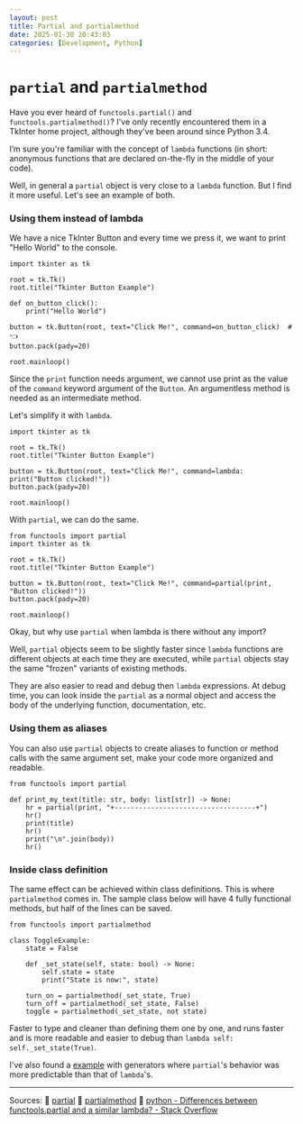 ```yaml
---
layout: post
title: Partial and partialmethod
date: 2025-01-30 20:43:03
categories: [Development, Python]
---
```


# `partial` and `partialmethod`

Have you ever heard of `functools.partial()` and `functools.partialmethod()`? I've only recently encountered them in a TkInter home project, although they've been around since Python 3.4. 

I’m sure you're familiar with the concept of `lambda` functions (in short: anonymous functions that are declared on-the-fly in the middle of your code). 

Well, in general a `partial` object is very close to a `lambda` function. But I find it more useful. Let's see an example of both.

### Using them instead of lambda

We have a nice TkInter Button and every time we press it, we want to print "Hello World" to the console.

```
import tkinter as tk

root = tk.Tk()
root.title("Tkinter Button Example")

def on_button_click():
    print("Hello World")

button = tk.Button(root, text="Click Me!", command=on_button_click)  # 👈
button.pack(pady=20)

root.mainloop()
```

Since the `print` function needs argument, we cannot use print as the value of the `command` keyword argument of the `Button`. An argumentless method is needed as an intermediate method.

Let's simplify it with `lambda`.

```
import tkinter as tk

root = tk.Tk()
root.title("Tkinter Button Example")

button = tk.Button(root, text="Click Me!", command=lambda: print("Button clicked!"))
button.pack(pady=20)

root.mainloop()
```

With `partial`, we can do the same.

```
from functools import partial
import tkinter as tk

root = tk.Tk()
root.title("Tkinter Button Example")

button = tk.Button(root, text="Click Me!", command=partial(print, "Button clicked!"))
button.pack(pady=20)

root.mainloop()
```

Okay, but why use `partial` when lambda is there without any import?

Well, `partial` objects seem to be slightly faster since `lambda` functions are different objects at each time they are executed, while `partial` objects stay the same "frozen" variants of existing methods.

They are also easier to read and debug then `lambda` expressions. At debug time, you can look inside the `partial` as a normal object and access the body of the underlying function, documentation, etc.

### Using them as aliases

You can also use `partial` objects to create aliases to function or method calls with the same argument set, make your code more organized and readable.

```
from functools import partial

def print_my_text(title: str, body: list[str]) -> None:
    hr = partial(print, "+-----------------------------------+")
    hr()
    print(title)
    hr()
    print("\n".join(body))
    hr()
```

### Inside class definition

The same effect can be achieved within class definitions. This is where `partialmethod` comes in. The sample class below will have 4 fully functional methods, but half of the lines can be saved.

```
from functools import partialmethod

class ToggleExample:
    state = False

    def _set_state(self, state: bool) -> None:
        self.state = state
        print("State is now:", state)

    turn_on = partialmethod(_set_state, True)
    turn_off = partialmethod(_set_state, False)
    toggle = partialmethod(_set_state, not state)
```

Faster to type and cleaner than defining them one by one, and runs faster and is more readable and easier to debug than `lambda self: self._set_state(True)`.

I've also found a [example](https://stackoverflow.com/a/78491128) with generators where `partial`'s behavior was more predictable than that of `lambda`'s.

---

Sources:
🔗 [partial](https://docs.python.org/3/library/functools.html#functools.partial)
🔗 [partialmethod](https://docs.python.org/3/library/functools.html#functools.partialmethod)
🔗 [python - Differences between functools.partial and a similar lambda? - Stack Overflow](https://stackoverflow.com/questions/11828410/differences-between-functools-partial-and-a-similar-lambda)